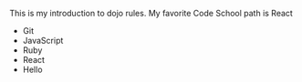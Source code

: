 This is my introduction to dojo rules.
My favorite Code School path is React
* Git
* JavaScript
* Ruby
* React
* Hello

